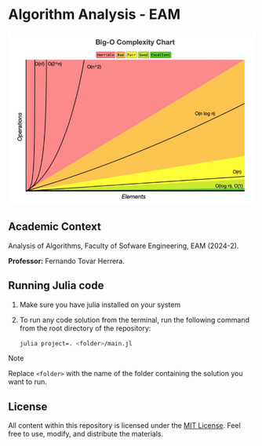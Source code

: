 # Algorithm Analysis - EAM

![Big O Complexity Chart](docs/big-o-complexity-chart.jpeg)

## Academic Context

Analysis of Algorithms, Faculty of Sofware Engineering, EAM (2024-2).

**Professor:** Fernando Tovar Herrera.

## Running Julia code

1. Make sure you have julia installed on your system
2. To run any code solution from the terminal, run the following command from the root directory of the repository:

   ```bash
   julia project=. <folder>/main.jl
   ```

> [!NOTE]
> Replace `<folder>` with the name of the folder containing the solution you want to run.

## License

All content within this repository is licensed under the [MIT License](LICENSE). Feel free to use, modify, and distribute the materials.
